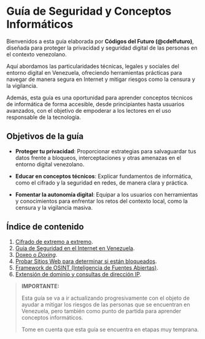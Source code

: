 # Guía de Seguridad y Conceptos Informáticos

Bienvenidos a esta guía elaborada por **Códigos del Futuro (@cdelfuturo)**, diseñada para proteger la privacidad y seguridad digital de las personas en el contexto venezolano. 

Aquí abordamos las particularidades técnicas, legales y sociales del entorno digital en Venezuela, ofreciendo herramientas prácticas para navegar de manera segura en Internet y mitigar riesgos como la censura y la vigilancia.

Además, esta guía es una oportunidad para aprender conceptos técnicos de informática de forma accesible, desde principiantes hasta usuarios avanzados, con el objetivo de empoderar a los lectores en el uso responsable de la tecnología.

## Objetivos de la guía

- **Proteger tu privacidad**: Proporcionar estrategias para salvaguardar tus datos frente a bloqueos, interceptaciones y otras amenazas en el entorno digital venezolano.

- **Educar en conceptos técnicos**: Explicar fundamentos de informática, como el cifrado y la seguridad en redes, de manera clara y práctica.
  
- **Fomentar la autonomía digital**: Equipar a los usuarios con herramientas y conocimientos para enfrentar los retos del contexto local, como la censura y la vigilancia masiva.

## Índice de contenido
1. [Cifrado de extremo a extremo](./Cifrado/extremo-extremo.md "Ir a Cifrado de extremo a extremo").
2. [Guía de Seguridad en el Internet en Venezuela](./ISP/isp.md "Ir a la Guía de seguridad en el Internet en Venezuela").
3. [Doxeo o *Doxing*](./Otros/doxing.md "Prevención de doxeo").
4. [Probar Sitios Web para determinar si están bloqueados](./scripts/doc.md "Pruebe si sus sitios Web se encuentran bloqueados por el ISP").
5. [Framework de OSINT (Inteligencia de Fuentes Abiertas)](./Otros/phomber.md "framework de OSINT (Inteligencia de Fuentes Abiertas) - Herramienta Forense").
6. [Extensión de dominio y consultas de dirección IP](./Otros/consultar-ip.md "Extensión de dominio y consultas de dirección IP").

> **IMPORTANTE:**
>
> Esta guía se va a ir actualizando progresivamente con el objeto de ayudar a mitigar los riesgos de las personas que se encuentran en Venezuela, pero también como punto de partida para aprender conceptos informáticos.
>
> Tome en cuenta que esta guía se encuentra en etapas muy temprana.